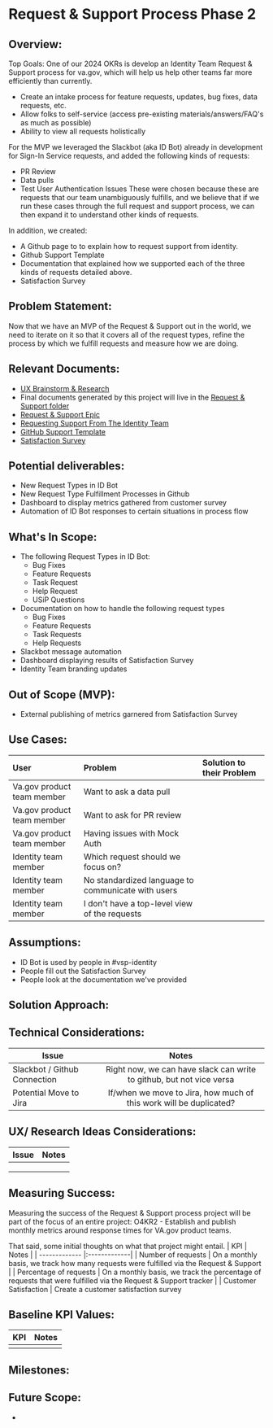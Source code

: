 # Request & Support Process Phase 2

## Overview: 

Top Goals:  One of our 2024 OKRs is develop an Identity Team Request & Support process for va.gov, which will help us help other teams far more efficiently than currently.

* Create an intake process for feature requests, updates, bug fixes, data requests, etc.
* Allow folks to self-service (access pre-existing materials/answers/FAQ's as much as possible)
* Ability to view all requests holistically
  
For the MVP we leveraged the Slackbot (aka ID Bot) already in development for Sign-In Service requests, and added the following kinds of requests:
- PR Review
- Data pulls
- Test User Authentication Issues
These were chosen because these are requests that our team unambiguously fulfills, and we believe that if we run these cases through the full request and support process, we can then expand it to understand other kinds of requests.

In addition, we created:
- A Github page to to explain how to request support from identity.
- Github Support Template
- Documentation that explained how we supported each of the three kinds of requests detailed above.
- Satisfaction Survey

## Problem Statement: 
Now that we have an MVP of the Request & Support out in the world, we need to iterate on it so that it covers all of the request types, refine the process by which we fulfill requests and measure how we are doing.

## Relevant Documents:
- [UX Brainstorm & Research](https://app.mural.co/t/oddballinternal7486/m/oddballinternal7486/1706233585959/51586c97a249268a2ff9a709024dcd9df18dc6f8?sender=u8f85d3b7f2143f85bb7a9248) 
- Final documents generated by this project will live in the [Request & Support folder](https://github.com/department-of-veterans-affairs/va.gov-team/tree/master/products/identity/Products/Request%20%26%20Support%20Process)
- [Request & Support Epic](https://app.zenhub.com/workspaces/identity-5f5bab705a94c9001ba33734/issues/gh/department-of-veterans-affairs/va.gov-team/74622)
- [Requesting Support From The Identity Team](https://github.com/department-of-veterans-affairs/va.gov-team/blob/master/products/identity/Support%20Documents/requesting-support-from-Identity.md)
- [GitHub Support Template](https://github.com/department-of-veterans-affairs/va.gov-team/issues/new?assignees=&labels=Identity&projects=&template=1identity-help.yaml)
- [Satisfaction Survey](https://dj540s05.optimalworkshop.com/questions/52low0ey)

## Potential deliverables:
- New Request Types in ID Bot
- New Request Type Fulfillment Processes in Github
- Dashboard to display metrics gathered from customer survey
- Automation of ID Bot responses to certain situations in process flow

## What's In Scope:
* The following Request Types in ID Bot:
  * Bug Fixes
  * Feature Requests
  * Task Request
  * Help Request
  * USiP Questions
* Documentation on how to handle the following request types
  * Bug Fixes
  * Feature Requests
  * Task Requests
  * Help Requests
* Slackbot message automation
* Dashboard displaying results of Satisfaction Survey
* Identity Team branding updates

## Out of Scope (MVP): 
* External publishing of metrics garnered from Satisfaction Survey
     

## Use Cases:
| User          | Problem       | Solution to their Problem |
| :------------- |:------------- | :----- |
|Va.gov product team member| Want to ask a data pull|   |
|Va.gov product team member | Want to ask for PR review  |  | 
|Va.gov product team member  | Having issues with Mock Auth   |  |
|Identity team member | Which request should we focus on?  |  |
|Identity team member | No standardized language to communicate with users  |  |
|Identity team member | I don't have a top-level view of the requests | |



## Assumptions:
* ID Bot is used by people in #vsp-identity
* People fill out the Satisfaction Survey
* People look at the documentation we've provided

## Solution Approach: 




  
## Technical Considerations:
| Issue         | Notes         | 
| ------------- |:-------------:| 
| Slackbot / Github Connection | Right now, we can have slack can write to github, but not vice versa        |
| Potential Move to Jira | If/when we move to Jira, how much of this work will be duplicated? |

## UX/ Research Ideas Considerations:
| Issue         | Notes         | 
| ------------- |:-------------:| 
|   |               |
|  |               |
|   |               |


## Measuring Success:
Measuring the success of the Request & Support process project will be part of the focus of an entire project: O4KR2 - Establish and publish monthly metrics around response times for VA.gov product teams.

That said, some initial thoughts on what that project might entail.
| KPI           | Notes         | 
| ------------- |:-------------| 
| Number of requests | On a monthly basis, we track how many requests were fulfilled via the Request & Support | 
| Percentage of requests | On a monthly basis, we track the percentage of requests that were fulfilled via the Request & Support tracker |
| Customer Satisfaction | Create a customer satisfaction survey



## Baseline KPI Values:
| KPI           | Notes         | 
| ------------- |:-------------:| 
|  |               |


## Milestones:

  


## Future Scope:
* 
